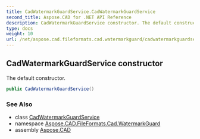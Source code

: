 ```yaml
---
title: CadWatermarkGuardService.CadWatermarkGuardService
second_title: Aspose.CAD for .NET API Reference
description: CadWatermarkGuardService constructor. The default constructor
type: docs
weight: 10
url: /net/aspose.cad.fileformats.cad.watermarkguard/cadwatermarkguardservice/cadwatermarkguardservice/
---
```

## CadWatermarkGuardService constructor

The default constructor.

```csharp
public CadWatermarkGuardService()
```

### See Also

* class [CadWatermarkGuardService](../)
* namespace [Aspose.CAD.FileFormats.Cad.WatermarkGuard](../../../aspose.cad.fileformats.cad.watermarkguard/)
* assembly [Aspose.CAD](../../../)


